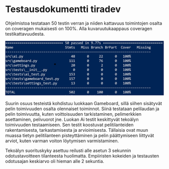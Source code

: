 # Testausdokumentti tiradev

Ohjelmistoa testataan 50 testin verran ja niiden kattavuus toimintojen osalta on coveragen mukaisesti on 100%. Alla kuvaruutukaappaus coveragen testikattavuudesta.


<p align="center">
  <img src="tiradev_testaus.jpg" width="700" alt="testaus">
</p>


Suurin osuus testeistä kohdistuu luokkaan Gameboard, sillä siihen sisätyvät pelin toimivuuden osalta olennaiset toiminnot. 
Siinä testataan pelilaudan ja pelin toimivuutta, kuten voittoisuuden tarkistaminen, pelimerkkien asettaminen, pelivuorot jne. 
Luokan Ai testit keskittyvät tekoälyn toimivuuden testaamiseen. Sen testit koostuvat pelitilanteiden rakentamisesta, tarkastamisesta ja arvioimisesta. 
Tällaisia ovat muun muassa tietyn pelitilanteen pisteyttäminen ja pelin päättymiseen liittyvät arviot, kuten varman voiton löytymisen varmistaminen. 

Tekoälyn suorituskyky asettuu reilusti alle asetun 3 sekunnin odotustavoitteen tilanteesta huolimatta. Empiiristen kokeiden ja testausten odotusajan keskiarvo oli hieman alle 2 sekuntia.
